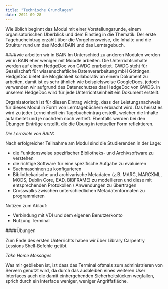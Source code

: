```yaml
---
title: "Technische Grundlagen"
date: 2021-09-28
---
```


Wie üblich beginnt das Modul mit einer Vorstellungsrunde, einem organisatorischen Überblick und dem Einstieg in die Thematik. Der erste Tagebucheintrag erzählt über die Vorgehensweise, die Inhalte und die Struktur rund um das Modul BAIN und das Lerntagebuch. 

####wie arbeiten wir in BAIN
Im Unterschied zu anderen Modulen werden wir in BAIN eher weniger mit Moodle arbeiten. Die Unterrichtsinhalte werden auf einem HedgeDoc von GWDG erarbeitet. GWDG steht für Gesellschaft für wissenschaftliche Datenverarbeitung mbH Göttingen. HedgeDoc bietet die Möglichkeit kollaborativ an einem Dokument zu arbeiten, damit ist es sehr ähnlich wie beispielsweise GoogleDocs, jedoch verwenden wir aufgrund des Datenschutzes das HedgeDoc von GWDG. In unserem HedgeDoc wird für jede Unterrichtseinheit ein Dokument erstellt. 

Organisatorisch ist für diesen Eintrag wichtig, dass der Leistungsnachweis für dieses Modul in Form von Lerntagebüchern erbracht wird. Das heisst es wird zu jeder Lerneinheit ein Tagebucheintrag erstellt, welcher die Inhalte aufarbeitet und je nachdem noch vertieft. Ebenfalls werden bei den Übungen Einträge erstellt, die die Übung in textueller Form reflektieren.

*Die Lernziele von BAIN:*

Nach erfolgreicher Teilnahme am Modul sind die Studierenden in der Lage:
- die Funktionsweise spezifischer Bibliotheks- und Archivsoftware zu verstehen
- die richtige Software für eine spezifische Aufgabe zu evaluieren
- Suchmaschinen zu konfigurieren
- Bibliothekarische und archivarische Metadaten (z.B. MARC, MARCXML, MODS, Dublin Core, EAD, BIBFRAME) zu modellieren und diese mit entsprechenden Protokollen /       Anwendungen zu übertragen
- Crosswalks zwischen unterschiedlichen Metadatenformaten zu programmieren


Notizen zum Ablauf:
- Verbindung mit VDI und dem eigenen Benutzerkonto
- Nutzung Terminal

####Übungen

Zum Ende des ersten Unterrichts haben wir über Library Carpentry Lessions Shell-Befehle geübt. 

*Take Home Messages*

Was mir geblieben ist, ist dass das Terminal oftmals zum administrieren von Servern genutzt wird, da durch das ausbleiben eines weiteren User Interfaces auch die damit einhergehenden Sicherheitslücken wegfallen, sprich durch ein Interface weniger, weniger Angriffsfläche.

